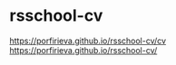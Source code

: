 # rsschool-cv

https://porfirieva.github.io/rsschool-cv/cv
https://porfirieva.github.io/rsschool-cv/
